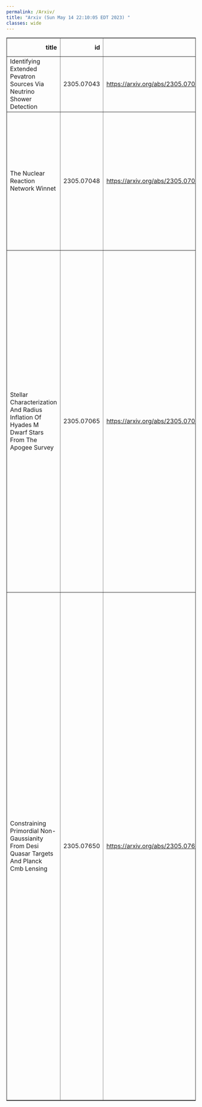 ```yaml
---
permalink: /Arxiv/
title: "Arxiv (Sun May 14 22:10:05 EDT 2023) "
classes: wide
---
```

<table border="1" class="dataframe">
  <thead>
    <tr style="text-align: right;">
      <th>title</th>
      <th>id</th>
      <th>url</th>
      <th>authors</th>
      <th>Local Authors</th>
    </tr>
  </thead>
  <tbody>
    <tr>
      <td>Identifying Extended Pevatron Sources Via Neutrino Shower Detection</td>
      <td>2305.07043</td>
      <td><a href="https://arxiv.org/abs/2305.07043" target="_blank">https://arxiv.org/abs/2305.07043</a></td>
      <td>Takahiro Sudoh, John F. Beacom</td>
      <td>John Beacom, John F. Beacom, Takahiro Sudoh (Sudo)</td>
    </tr>
    <tr>
      <td>The Nuclear Reaction Network Winnet</td>
      <td>2305.07048</td>
      <td><a href="https://arxiv.org/abs/2305.07048" target="_blank">https://arxiv.org/abs/2305.07048</a></td>
      <td>M. Reichert, C. Winteler, O. Korobkin, A. Arcones, J. Bliss, M. Eichler, U. Frischknecht, C. Fröhlich, R. Hirschi, M. Jacobi, J. Kuske, G. Martínez-Pinedo, D. Martin, D. Mocelj, T. Rauscher, F. -K. Thielemann</td>
      <td>David Martin</td>
    </tr>
    <tr>
      <td>Stellar Characterization And Radius Inflation Of Hyades M Dwarf Stars   From The Apogee Survey</td>
      <td>2305.07065</td>
      <td><a href="https://arxiv.org/abs/2305.07065" target="_blank">https://arxiv.org/abs/2305.07065</a></td>
      <td>Fábio Wanderley, Katia Cunha, Diogo Souto, Verne V. Smith, Lyra Cao, Marc Pinsonneault, C. Allende Prieto, Kevin Covey, Thomas Masseron, Ilaria Pascucci, Keivan G. Stassun, Ryan Terrien, Galen J. Bergsten, Dmitry Bizyaev, José G. Fernández-Trincado, Henrik Jönsson, Sten Hasselquist, Jon A. Holtzman, Richard R. Lane, Suvrath Mahadevan, Steven R. Majewski, Dante Minniti, Kaike Pan, Javier Serna, Jennifer Sobeck, Guy S. Stringfellow</td>
      <td>Lyra Cao, Marc Pinsonneault</td>
    </tr>
    <tr>
      <td>Constraining Primordial Non-Gaussianity From Desi Quasar Targets And   Planck Cmb Lensing</td>
      <td>2305.07650</td>
      <td><a href="https://arxiv.org/abs/2305.07650" target="_blank">https://arxiv.org/abs/2305.07650</a></td>
      <td>Alex Krolewski, Will J. Percival, Simone Ferraro, Edmond Chaussidon, Mehdi Rezaie, Jessica Nicole Aguilar, Steven Ahlen, David Brooks, Kyle Dawson, Axel De La Macorra, Peter Doel, Kevin Fanning, Andreu Font-Ribera, Satya Gontcho A Gontcho, Julien Guy, Klaus Honscheid, Robert Kehoe, Theodore Kisner, Anthony Kremin, Martin Landriau, Michael E. Levi, Paul Martini, Aaron M. Meisner, Ramon Miquel, Jundan Nie, Claire Poppett, Ashley J. Ross, Graziano Rossi, Michael Schubnell, Hee-Jong Seo, Gregory Tarle, Mariana Vargas-Magana, Benjamin Alan Weaver, Christophe Yeche, Rongpu Zhou, Zhimin Zhou</td>
      <td>Ashley Ross, Kevin Fanning, Klaus Honscheid, Paul Martini</td>
    </tr>
  </tbody>
</table>